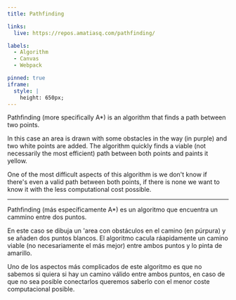 ```yaml
---
title: Pathfinding

links:
  live: https://repos.amatiasq.com/pathfinding/

labels:
  - Algorithm
  - Canvas
  - Webpack

pinned: true
iframe:
  style: |
    height: 650px;
---
```


Pathfinding (more specifically A\*) is an algorithm that finds a path between two points.

In this case an area is drawn with some obstacles in the way (in purple) and two white points are added. The algorithm quickly finds a viable (not necessarily the most efficient) path between both points and paints it yellow.

One of the most difficult aspects of this algorithm is we don't know if there's even a valid path between both points, if there is none we want to know it with the less computational cost possible.

---

Pathfinding (más específicamente A\*) es un algoritmo que encuentra un cammino entre dos puntos.

En este caso se dibuja un 'area con obstáculos en el camino (en púrpura) y se añaden dos puntos blancos. El algoritmo cacula ráapidamente un camino viable (no necesariamente el más mejor) entre ambos puntos y lo pinta de amarillo.

Uno de los aspectos más complicados de este algoritmo es que no sabemos si quiera si hay un camino válido entre ambos puntos, en caso de que no sea posible conectarlos queremos saberlo con el menor coste computacional posible.
